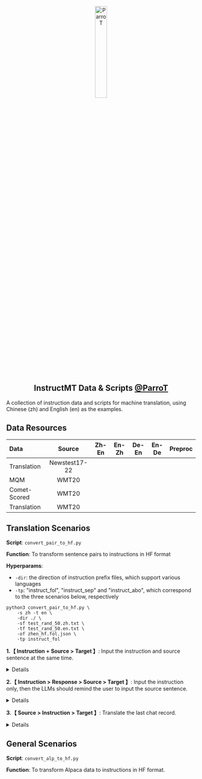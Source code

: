 <div align="center">
    <img width="25%" alt="ParroT" src="https://github.com/wxjiao/InstructMT/assets/31032829/3a19944b-d42d-45da-919b-320f1410a3a6">
    <h2>
    InstructMT Data & Scripts <a href="https://github.com/wxjiao/ParroT">@ParroT</a>
    </h2>
</div>

A collection of instruction data and scripts for machine translation, using Chinese (zh) and English (en) as the examples.

## Data Resources

<div align="center">
  
| Data |  Source  |  Zh-En | En-Zh | De-En | En-De | Preproc |
| :------ | :------: | :------: | :------: | :------: | :------: |  :------: |
| Translation |  Newstest17-22  |     |  |  |  | |
| MQM |  WMT20  |    |  |  |  | |
| Comet-Scored |  WMT20  |     |  |  |  | |
| Translation |  WMT20  |     |  |  |  | |

</div>


## Translation Scenarios

**Script**: `convert_pair_to_hf.py` 

**Function**: To transform sentence pairs to instructions in HF format 

**Hyperparams**: 
- `-dir`: the direction of instruction prefix files, which support various languages 
- `-tp`: "instruct_fol", "instruct_sep" and "instruct_abo", which correspond to the three scenarios below, respectively
```
python3 convert_pair_to_hf.py \
    -s zh -t en \
    -dir ./ \
    -sf test_rand_50.zh.txt \
    -tf test_rand_50.en.txt \
    -of zhen_hf.fol.json \
    -tp instruct_fol
```

**1.【 Instruction + Source > Target 】**: Input the instruction and source sentence at the same time.

<details>
<p align="center">
    <img width="45%" alt="image" src="https://github.com/wxjiao/InstructMT/assets/31032829/b77eb575-6f7f-4ddb-8173-4eede4c9797c">
</p>
</details>

**2.【 Instruction > Response > Source > Target 】**: Input the instruction only, then the LLMs should remind the user to input the source sentence.

<details>
<p align="center">
    <img width="45%" alt="image" src="https://github.com/wxjiao/InstructMT/assets/31032829/2bad9b55-825a-440b-934b-591042c7b6b2">
</p>
</details>

**3.【 Source > Instruction > Target 】**: Translate the last chat record.

<details>
<p align="center">
    <img width="45%" alt="image" src="https://github.com/wxjiao/InstructMT/assets/31032829/bd53e282-67d4-4347-ae98-780f14f450ef">
</p>
</details>


## General Scenarios

**Script**: `convert_alp_to_hf.py` 

**Function**: To transform Alpaca data to instructions in HF format. 

